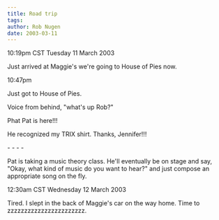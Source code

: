 ```yaml
---
title: Road trip
tags: 
author: Rob Nugen
date: 2003-03-11
---
```


<p class=date>10:19pm CST Tuesday 11 March 2003</p>

<p>Just arrived at Maggie's we're going to House of Pies now.</p>

<p class=date>10:47pm</p>

<p>Just got to House of Pies.</p>

<p>Voice from behind, "what's up Rob?"</p>

<p>Phat Pat is here!!!</p>

<p>He recognized my TRIX shirt.  Thanks, Jennifer!!!</p>

<p>- - - -</p>

<p>Pat is taking a music theory class.  He'll eventually be on stage
and say, "Okay, what kind of music do you want to hear?" and just
compose an appropriate song on the fly.</p>

<p class=date>12:30am CST Wednesday 12 March 2003</p>

<p>Tired.  I slept in the back of Maggie's car on the way home.  Time
to zzzzzzzzzzzzzzzzzzzzzzz.</p>
